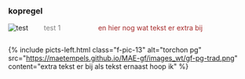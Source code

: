 <style>
.a-pic-l3 { display: inline-block; margin-right:0; margin-top:0; margin-left:0; width: 30%; }
figure figcaption { display: inline-block; margin-left:2em; width: 50%; color:grey;}
p.a-txt-l3 { display: inline-block; margin-right:0; margin-top:0; margin-left:2em; width: 50%; color:brown;}
</style>    

<body>

### kopregel


<figure class="a-pic-l3">
    <img src="https://maetempels.github.io/MAE-gf/images_wt/gf-pg-trad.png"  alt="test">
    <figcaption>test 1</figcaption>
</figure>
<p class="a-txt-l3">en hier nog wat tekst er extra bij</p>  
    
 

{% include picts-left.html 
  class="f-pic-13"
  alt="torchon pg" 
  src="https://maetempels.github.io/MAE-gf/images_wt/gf-pg-trad.png" 
  content="extra tekst er bij als tekst ernaast hoop ik"
%}

</body>
